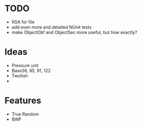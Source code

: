 # TODO
* RSA for file
* add even more and detailed NUnit tests
* make ObjectObf and ObjectSec more useful, but how exactly?

# Ideas
* Pressure unit
* Base36, 85,  91, 122
* Twofish
* 
# Features
* True Random
* BWF